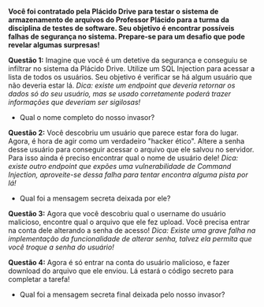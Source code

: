 **Você foi contratado pela Plácido Drive para testar o sistema de armazenamento de arquivos do Professor Plácido para a turma da disciplina de testes de software. Seu objetivo é encontrar possíveis falhas de segurança no sistema. Prepare-se para um desafio que pode revelar algumas surpresas!**

**Questão 1:** Imagine que você é um detetive da segurança e conseguiu se infiltrar no sistema da Plácido Drive. Utilize um SQL Injection para acessar a lista de todos os usuários. Seu objetivo é verificar se há algum usuário que não deveria estar lá. _Dica: existe um endpoint que deveria retornar os dados só do seu usuário, mas se usado corretamente poderá trazer informações que deveriam ser sigilosas!_

- Qual o nome completo do nosso invasor?

**Questão 2:** Você descobriu um usuário que parece estar fora do lugar. Agora, é hora de agir como um verdadeiro "hacker ético". Altere a senha desse usuário para conseguir acessar o arquivo que ele salvou no servidor. Para isso ainda é preciso encontrar qual o nome de usuário dele! _Dica: existe outro endpoint que expões uma vulnerabilidade de Command Injection, aproveite-se dessa falha para tentar encontra alguma pista por lá!_

- Qual foi a mensagem secreta deixada por ele?

**Questão 3:** Agora que você descobriu qual o username do usuário malicioso, encontre qual o arquivo que ele fez upload. Você precisa entrar na conta dele alterando a senha de acesso! _Dica: Existe uma grave falha na implementação da funcionalidade de alterar senha, talvez ela permita que você troque a senha do usuário!_

**Questão 4:** Agora é só entrar na conta do usuário malicioso, e fazer download do arquivo que ele enviou. Lá estará o código secreto para completar a tarefa!

- Qual foi a mensagem secreta final deixada pelo nosso invasor?
